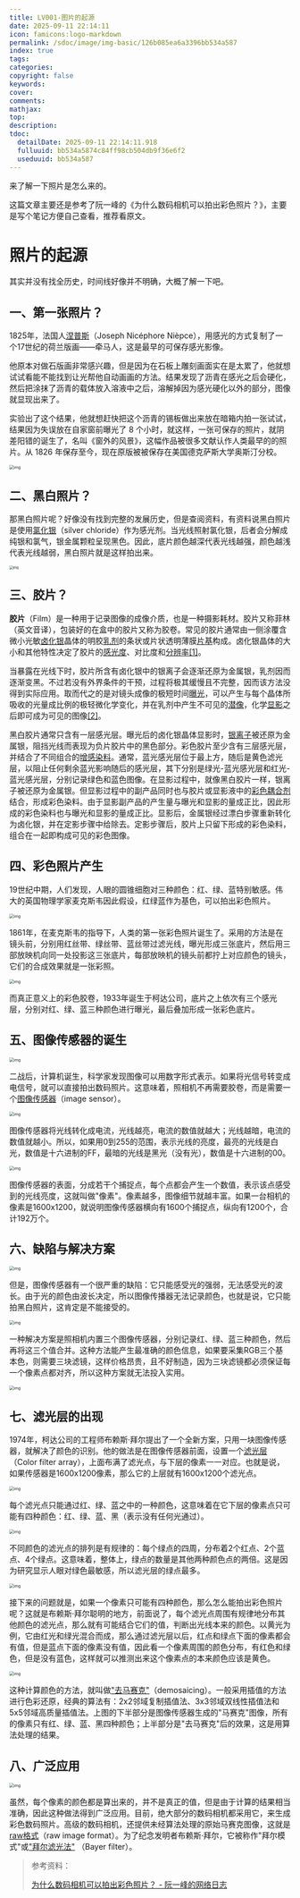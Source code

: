```yaml
---
title: LV001-图片的起源
date: 2025-09-11 22:14:11
icon: famicons:logo-markdown
permalink: /sdoc/image/img-basic/126b085ea6a3396bb534a587
index: true
tags:
categories:
copyright: false
keywords:
cover:
comments:
mathjax:
top:
description:
tdoc:
  detailDate: 2025-09-11 22:14:11.918
  fulluuid: bb534a5874c84ff98cb504db9f36e6f2
  useduuid: bb534a587
---
```


来了解一下照片是怎么来的。

<!-- more -->

这篇文章主要还是参考了阮一峰的《为什么数码相机可以拍出彩色照片？》，主要是写个笔记方便自己查看，推荐看原文。

# 照片的起源

其实并没有找全历史，时间线好像并不明确，大概了解一下吧。

## 一、第一张照片？

1825年，法国人[涅普斯](https://zh.wikipedia.org/wiki/約瑟夫·尼塞福爾·涅普斯)（Joseph Nicéphore Nièpce），用感光的方式复制了一个17世纪的荷兰版画——牵马人，这是最早的可保存感光影像。

他原本对做石版画非常感兴趣，但是因为在石板上雕刻画面实在是太累了，他就想试试看能不能找到让光帮他自动画画的方法。结果发现了沥青在感光之后会硬化，然后把涂抹了沥青的载体放入溶液中之后，溶解掉因为感光硬化以外的部分，图像就显现出来了。

实验出了这个结果，他就想赶快把这个沥青的锡板做出来放在暗箱内拍一张试试，结果因为失误放在自家窗前曝光了 8 个小时，就这样，一张可保存的照片，就阴差阳错的诞生了，名叫《窗外的风景》，这幅作品被很多文献认作人类最早的的照片。从 1826 年保存至今，现在原版被被保存在美国德克萨斯大学奥斯汀分校。

<img src="./LV001-图片的起源/img/0f1745cb0b2d440bb3eda10b0847a6d5.jpeg" alt="img" style="zoom:50%;" />

## 二、黑白照片？

那黑白照片呢？好像没有找到完整的发展历史，但是查阅资料，有资料说黑白照片是使用[氯化银](https://zh.wikipedia.org/wiki/氯化银)（silver chloride）作为感光剂。当光线照射氯化银，后者会分解成纯银和氯气，银金属颗粒呈现黑色。因此，底片颜色越深代表光线越强，颜色越浅代表光线越弱，黑白照片就是这样拍出来。

<img src="./LV001-图片的起源/img/bg2012120602.jpg" alt="img" style="zoom:41%;" />

## 三、胶片？

**胶片**（Film）是一种用于记录图像的成像介质，也是一种摄影耗材。胶片又称菲林（英文音译），包装好的在盒中的胶片又称为胶卷。常见的胶片通常由一侧涂覆含微小光敏[卤化银](https://zh.wikipedia.org/wiki/卤化银)晶体的明胶[乳剂](https://zh.wikipedia.org/w/index.php?title=摄影乳剂&action=edit&redlink=1)的条状或片状透明薄膜[片基](https://zh.wikipedia.org/w/index.php?title=片基_(摄影)&action=edit&redlink=1)构成。卤化银晶体的大小和其他特性决定了胶片的[感光度](https://zh.wikipedia.org/wiki/感光度)、对比度和[分辨率](https://zh.wikipedia.org/wiki/分辨率)[[1]](https://zh.wikipedia.org/wiki/底片#cite_note-1)。

当暴露在光线下时，胶片所含有卤化银中的银离子会逐渐还原为金属银，乳剂因而逐渐变黑。不过若没有外界条件的干预，过程将极其缓慢且不完整，因而该方法没得到实际应用。取而代之的是对镜头成像的极短时间[曝光](https://zh.wikipedia.org/wiki/曝光)，可以产生与每个晶体所吸收的光量成比例的极轻微化学变化，并在乳剂中产生不可见的[潜像](https://zh.wikipedia.org/w/index.php?title=潜像&action=edit&redlink=1)，化学[显影](https://zh.wikipedia.org/wiki/沖洗)之后即可成为可见的图像[[2]](https://zh.wikipedia.org/wiki/底片#cite_note-2)。

黑白胶片通常只含有一层感光层。曝光后的卤化银晶体显影时，[银离子](https://zh.wikipedia.org/wiki/离子)被还原为金属银，阻挡光线而表现为负片胶片中的黑色部分。彩色胶片至少含有三层感光层，并结合了不同组合的[增感染料](https://zh.wikipedia.org/w/index.php?title=增感染料&action=edit&redlink=1)。通常，蓝光感光层位于最上方，随后是黄色滤光层，以阻止任何剩余蓝光影响随后的感光层，其下分别是绿光-蓝光感光层和红光-蓝光感光层，分别记录绿色和蓝色图像。在显影过程中，就像黑白胶片一样，银离子被还原为金属银。但显影过程中的副产品同时也与胶片或显影液中的[彩色耦合剂](https://zh.wikipedia.org/w/index.php?title=彩色耦合剂&action=edit&redlink=1)结合，形成彩色染料。由于显影副产品的产生量与曝光和显影的量成正比，因此形成的彩色染料也与曝光和显影的量成正比。显影后，金属银经过漂白步骤重新转化为卤化银，并在定影步骤中给除去。定影步骤后，胶片上只留下形成的彩色染料，组合在一起即构成可见的彩色图像。

## 四、彩色照片产生

19世纪中期，人们发现，人眼的圆锥细胞对三种颜色：红、绿、蓝特别敏感。伟大的英国物理学家麦克斯韦因此假设，红绿蓝作为基色，可以拍出彩色照片。

<img src="./LV001-图片的起源/img/bg2012120603.gif" alt="img" style="zoom:50%;" />

1861年，在麦克斯韦的指导下，人类的第一张彩色照片诞生了。采用的方法是在镜头前，分别用红丝带、绿丝带、蓝丝带过滤光线，曝光形成三张底片，然后用三部放映机向同一处投影这三张底片，每部放映机的镜头前都拧上对应颜色的镜头，它们的合成效果就是一张彩照。

<img src="./LV001-图片的起源/img/bg2012120605.png" alt="img" style="zoom:50%;" />

而真正意义上的彩色胶卷，1933年诞生于柯达公司，底片之上依次有三个感光层，分别对红、绿、蓝三种颜色进行曝光，最后叠加形成一张彩色底片。

## 五、图像传感器的诞生

<img src="./LV001-图片的起源/img/bg2012120606.jpg" alt="img" style="zoom:50%;" />

二战后，计算机诞生，科学家发现图像可以用数字形式表示。如果将光信号转变成电信号，就可以直接拍出数码照片。这意味着，照相机不再需要胶卷，而是需要一个[图像传感器](https://en.wikipedia.org/wiki/Image_sensor)（image sensor）。

<img src="./LV001-图片的起源/img/bg2012120607.png" alt="img" style="zoom:50%;" />

图像传感器将光线转化成电流，光线越亮，电流的数值就越大；光线越暗，电流的数值就越小。所以，如果用0到255的范围，表示光线的亮度，最亮的光线是白光，数值是十六进制的FF，最暗的光线是黑光（没有光），数值是十六进制的00。

<img src="./LV001-图片的起源/img/bg2012120608.png" alt="img" style="zoom:50%;" />

图像传感器的表面，分成若干个捕捉点，每个点都会产生一个数值，表示该点感受到的光线亮度，这就叫做"像素"。像素越多，图像细节就越丰富。如果一台相机的像素是1600x1200，就说明图像传感器横向有1600个捕捉点，纵向有1200个，合计192万个。

## 六、缺陷与解决方案

<img src="./LV001-图片的起源/img/bg2012120609.png" alt="img" style="zoom:50%;" />

但是，图像传感器有一个很严重的缺陷：它只能感受光的强弱，无法感受光的波长。由于光的颜色由波长决定，所以图像传播器无法记录颜色，也就是说，它只能拍黑白照片，这肯定是不能接受的。

<img src="./LV001-图片的起源/img/bg2012120610.png" alt="img" style="zoom:50%;" />

一种解决方案是照相机内置三个图像传感器，分别记录红、绿、蓝三种颜色，然后再将这三个值合并。这种方法能产生最准确的颜色信息，如果要采集RGB三个基本色，则需要三块滤镜，这样价格昂贵，且不好制造，因为三块滤镜都必须保证每一个像素点都对齐，所以这种方案就无法投入实用。

<img src="./LV001-图片的起源/img/bg2012120611.png" alt="img" style="zoom:50%;" />

## 七、滤光层的出现

1974年，柯达公司的工程师布赖斯·拜尔提出了一个全新方案，只用一块图像传感器，就解决了颜色的识别。他的做法是在图像传感器前面，设置一个[滤光层](https://en.wikipedia.org/wiki/Color_filter_array)（Color filter array），上面布满了滤光点，与下层的像素一一对应。也就是说，如果传感器是1600x1200像素，那么它的上层就有1600x1200个滤光点。

<img src="./LV001-图片的起源/img/bg2012120612.png" alt="img" style="zoom:50%;" />

每个滤光点只能通过红、绿、蓝之中的一种颜色，这意味着在它下层的像素点只可能有四种颜色：红、绿、蓝、黑（表示没有任何光通过）。

<img src="./LV001-图片的起源/img/bg2012120613.png" alt="img" style="zoom:50%;" />

不同颜色的滤光点的排列是有规律的：每个绿点的四周，分布着2个红点、2个蓝点、4个绿点。这意味着，整体上，绿点的数量是其他两种颜色点的两倍。这是因为研究显示人眼对绿色最敏感，所以滤光层的绿点最多。

<img src="./LV001-图片的起源/img/bg2012120614.png" alt="img" style="zoom:50%;" />

接下来的问题就是，如果一个像素只可能有四种颜色，那么怎么能拍出彩色照片呢？这就是布赖斯·拜尔聪明的地方，前面说了，每个滤光点周围有规律地分布其他颜色的滤光点，那么就有可能结合它们的值，判断出光线本来的颜色。以黄光为例，它由红光和绿光混合而成，那么通过滤光层以后，红点和绿点下面的像素都会有值，但是蓝点下面的像素没有值，因此看一个像素周围的颜色分布，有红色和绿色，但是没有蓝色，这样就可以推测出来这个像素点的本来颜色应该是黄色。

<img src="./LV001-图片的起源/img/bg2012120615.jpg" alt="img" style="zoom:50%;" />

这种计算颜色的方法，就叫做["去马赛克"](https://en.wikipedia.org/wiki/Demosaicing)（demosaicing）。一般采用插值的方法进行色彩还原，经典的算法有：2x2邻域复制插值法、3x3邻域双线性插值法和5x5邻域高质量插值法。上图的下半部分是图像传感器生成的"马赛克"图像，所有的像素只有红、绿、蓝、黑四种颜色；上半部分是"去马赛克"后的效果，这是用算法处理的结果。

## 八、广泛应用

<img src="./LV001-图片的起源/img/bg2012120616.png" alt="img" style="zoom:50%;" />

虽然，每个像素的颜色都是算出来的，并不是真正的值，但是由于计算的结果相当准确，因此这种做法得到广泛应用。目前，绝大部分的数码相机都采用它，来生成彩色数码照片。高级的数码相机，还提供未经算法处理的原始马赛克图像，这就是[raw格式](https://en.wikipedia.org/wiki/Raw_image_format)（raw image format）。为了纪念发明者布赖斯·拜尔，它被称作"拜尔模式"或["拜尔滤光法"](https://en.wikipedia.org/wiki/Bayer_filter) （Bayer filter）。

> 参考资料：
>
> [为什么数码相机可以拍出彩色照片？ - 阮一峰的网络日志](https://www.ruanyifeng.com/blog/2012/12/bayer_filter.html)
